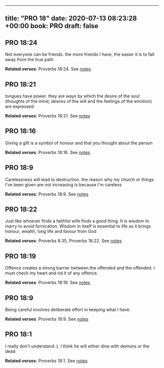 
---
title: "PRO 18"
date: 2020-07-13 08:23:28 +00:00
book: PRO
draft: false
---

## PRO 18:24

Not everyone can be friends. the more friends I have, the easier it is to fall away from the true path

**Related verses**: Proverbs 18:24. See [notes](https://my.bible.com/notes/3472653932634562780)


## PRO 18:21

tongues have power. they are ways by which the desire of the soul (thoughts of the mind, desires of the will and the feelings of the emotion) are expressed

**Related verses**: Proverbs 18:21. See [notes](https://my.bible.com/notes/3472652054987268303)


## PRO 18:16

Giving a gift is a symbol of honour and that you thought about the person

**Related verses**: Proverbs 18:16. See [notes](https://my.bible.com/notes/3472649779166306496)


## PRO 18:9

Carelessness will lead to destruction. the reason why my church or things I've been given are not increasing is because I'm careless

**Related verses**: Proverbs 18:9. See [notes](https://my.bible.com/notes/3472637284963836004)


## PRO 18:22

Just like whoever finds a faithful wife finds a good thing. It is wisdom to marry to avoid fornication. Wisdom in itself is essential to life as it brings honour, wealth, long life and favour from God

**Related verses**: Proverbs 8:35, Proverbs 18:22. See [notes](https://my.bible.com/notes/3464163038411350545)


## PRO 18:19

Offence creates a strong barrier between the offended and the offended. I must check my heart and rid it of any offence.

**Related verses**: Proverbs 18:19. See [notes](https://my.bible.com/notes/3627038036250583656)


## PRO 18:9

Being careful involves deliberate effort in keeping what I have.

**Related verses**: Proverbs 18:9. See [notes](https://my.bible.com/notes/3627034639174722135)


## PRO 18:1

I really don't understand :). I think he will either dine with demons or the dead

**Related verses**: Proverbs 18:1. See [notes](https://my.bible.com/notes/3627031545472868934)

